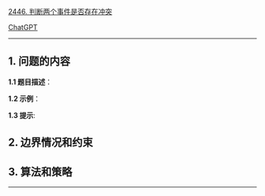 [2446. 判断两个事件是否存在冲突](https://leetcode.cn/problems/determine-if-two-events-have-conflict)

[ChatGPT](chat.openai.com)

---

## 1. 问题的内容
**1.1 题目描述**：

**1.2 示例**：

**1.3 提示**:

## 2. 边界情况和约束


## 3. 算法和策略

---


